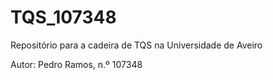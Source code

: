 # TQS_107348
Repositório para a cadeira de TQS na Universidade de Aveiro

Autor: Pedro Ramos, n.º 107348
